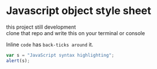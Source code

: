<h1>Javascript object style sheet</h1>
<p>this project still development<br/>
clone that repo and write this on your terminal or console
</p>

Inline `code` has `back-ticks around` it.


```javascript
var s = "JavaScript syntax highlighting";
alert(s);
```
